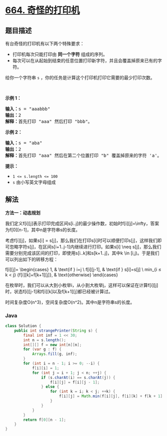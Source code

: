 # [664. 奇怪的打印机](https://leetcode.cn/problems/strange-printer)

## 题目描述

<p>有台奇怪的打印机有以下两个特殊要求：</p>

<ul>
	<li>打印机每次只能打印由 <strong>同一个字符</strong> 组成的序列。</li>
	<li>每次可以在从起始到结束的任意位置打印新字符，并且会覆盖掉原来已有的字符。</li>
</ul>

<p>给你一个字符串 <code>s</code> ，你的任务是计算这个打印机打印它需要的最少打印次数。</p>
&nbsp;

<p><strong>示例 1：</strong></p>

<pre>
<strong>输入：</strong>s = "aaabbb"
<strong>输出：</strong>2
<strong>解释：</strong>首先打印 "aaa" 然后打印 "bbb"。
</pre>

<p><strong>示例 2：</strong></p>

<pre>
<strong>输入：</strong>s = "aba"
<strong>输出：</strong>2
<strong>解释：</strong>首先打印 "aaa" 然后在第二个位置打印 "b" 覆盖掉原来的字符 'a'。
</pre>

<p><strong>提示：</strong></p>

<ul>
	<li><code>1 &lt;= s.length &lt;= 100</code></li>
	<li><code>s</code> 由小写英文字母组成</li>
</ul>

## 解法

**方法一：动态规划**

我们定义f[i][j]表示打印完成区间s[i..j]的最少操作数，初始时f[i][j]=\infty，答案为f[0][n-1]，其中n是字符串s的长度。

考虑f[i][j]，如果s[i] = s[j]，那么我们在打印s[i]时可以顺便打印s[j]，这样我们即可忽略字符s[j]，在区间s[i+1..j-1]内继续进行打印。如果s[i] \neq s[j]，那么我们需要分别完成该区间的打印，即使用s[i..k]和s[k+1..j]，其中k \in [i,j)。于是我们可以列出如下的转移方程：


f[i][j]=
\begin{cases}
1, & \text{if } i=j \\
f[i][j-1], & \text{if } s[i]=s[j] \\
min_{i ≤ k < j} \{f[i][k]+f[k+1][j]\}, & \text{otherwise}
\end{cases}


在枚举时，我们可以从大到小枚举i，从小到大枚举j，这样可以保证在计算f[i][j]时，状态f[i][j-1]和f[i][k]以及f[k+1][j]都已经被计算过。

时间复杂度O(n^3)，空间复杂度O(n^2)。其中n是字符串s的长度。

### **Java**

```java
class Solution {
    public int strangePrinter(String s) {
        final int inf = 1 << 30;
        int n = s.length();
        int[][] f = new int[n][n];
        for (var g : f) {
            Arrays.fill(g, inf);
        }
        for (int i = n - 1; i >= 0; --i) {
            f[i][i] = 1;
            for (int j = i + 1; j < n; ++j) {
                if (s.charAt(i) == s.charAt(j)) {
                    f[i][j] = f[i][j - 1];
                } else {
                    for (int k = i; k < j; ++k) {
                        f[i][j] = Math.min(f[i][j], f[i][k] + f[k + 1][j]);
                    }
                }
            }
        }
        return f[0][n - 1];
    }
}
```
